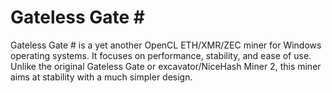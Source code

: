 # Gateless Gate \#

Gateless Gate \# is a yet another OpenCL ETH/XMR/ZEC miner for Windows operating systems. It focuses on performance, stability, and ease of use.
Unlike the original Gateless Gate or excavator/NiceHash Miner 2, this miner aims at stability with a much simpler design.
